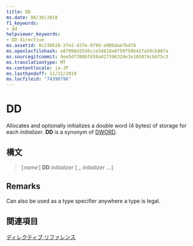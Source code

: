 ```yaml
---
title: DD
ms.date: 08/30/2018
f1_keywords:
- dd
helpviewer_keywords:
- DD directive
ms.assetid: 0c238628-2fe2-437e-979d-a90bdae7b478
ms.openlocfilehash: e87098d2536cce5d818a0759f50b42fa50cb887a
ms.sourcegitcommit: 9ee5df398bfd30a42739632de3e165874cb675c3
ms.translationtype: MT
ms.contentlocale: ja-JP
ms.lasthandoff: 11/22/2019
ms.locfileid: "74398796"
---
```

# <a name="dd"></a>DD

Allocates and optionally initializes a double word (4 bytes) of storage for each *initializer*. **DD** is a synonym of [DWORD](../../assembler/masm/dword.md).

## <a name="syntax"></a>構文

> ⟦*name*⟧ **DD** *initializer* ⟦ __,__ *initializer* ...⟧

## <a name="remarks"></a>Remarks

Can also be used as a type specifier anywhere a type is legal.

## <a name="see-also"></a>関連項目

[ディレクティブ リファレンス](../../assembler/masm/directives-reference.md)
